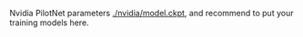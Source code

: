 Nvidia PilotNet parameters [./nvidia/model.ckpt](./nvidia), and recommend to put your training models here.